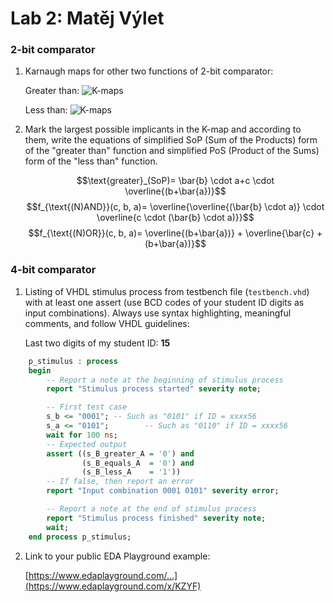 # Lab 2: Matěj Výlet

### 2-bit comparator

1. Karnaugh maps for other two functions of 2-bit comparator:

   Greater than:
   ![K-maps](https://user-images.githubusercontent.com/124773189/220407055-eb5e2687-f83f-4e7a-9049-467c41bf1df2.png)

   

   Less than:
   ![K-maps](https://user-images.githubusercontent.com/124773189/220410732-6f622079-7c78-42a5-ad6d-8099c16686c1.png)

  

2. Mark the largest possible implicants in the K-map and according to them, write the equations of simplified SoP (Sum of the Products) form of the "greater than" function and simplified PoS (Product of the Sums) form of the "less than" function.

   $$\text{greater}_(SoP)= \bar{b} \cdot a+c \cdot \overline{(b+\bar{a})}$$ 
   $$f_{\text{(N)AND}}(c, b, a)= \overline{\overline{(\bar{b} \cdot a)} \cdot \overline{c \cdot (\bar{b} \cdot a)}}$$ 
   $$f_{\text{(N)OR}}(c, b, a)= \overline{(b+\bar{a})} + \overline{\bar{c} + (b+\bar{a})}$$

### 4-bit comparator

1. Listing of VHDL stimulus process from testbench file (`testbench.vhd`) with at least one assert (use BCD codes of your student ID digits as input combinations). Always use syntax highlighting, meaningful comments, and follow VHDL guidelines:

   Last two digits of my student ID: **15**

```vhdl
    p_stimulus : process
    begin
        -- Report a note at the beginning of stimulus process
        report "Stimulus process started" severity note;

        -- First test case
        s_b <= "0001"; -- Such as "0101" if ID = xxxx56
        s_a <= "0101";        -- Such as "0110" if ID = xxxx56
        wait for 100 ns;
        -- Expected output
        assert ((s_B_greater_A = '0') and
                (s_B_equals_A  = '0') and
                (s_B_less_A    = '1'))
        -- If false, then report an error
        report "Input combination 0001 0101" severity error;

        -- Report a note at the end of stimulus process
        report "Stimulus process finished" severity note;
        wait;
    end process p_stimulus;
```

2. Link to your public EDA Playground example:

   [https://www.edaplayground.com/...](https://www.edaplayground.com/x/KZYF)
